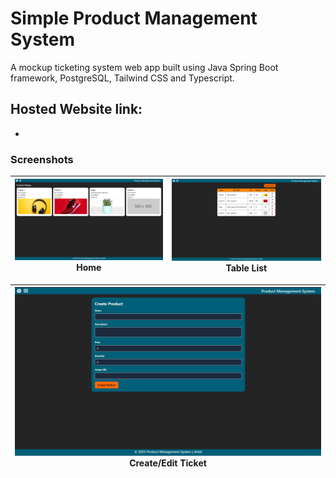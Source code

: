 # Simple Product Management System

A mockup ticketing system web app built using Java Spring Boot framework, PostgreSQL, Tailwind CSS and Typescript.

## Hosted Website link:

-

### Screenshots

| ![screenshot](https://raw.githubusercontent.com/chairielazizi/springboot_product_management_system/master/screenshots/home.png) Home | ![screenshot](https://raw.githubusercontent.com/chairielazizi/springboot_product_management_system/master/screenshots/table.png) Table List |
| ------------------------------------------------------------------------------------------------------------------------------------ | ------------------------------------------------------------------------------------------------------------------------------------------- |

| ![screenshot](https://raw.githubusercontent.com/chairielazizi/springboot_product_management_system/master/screenshots/form.png) Create/Edit Ticket |
| -------------------------------------------------------------------------------------------------------------------------------------------------- |
